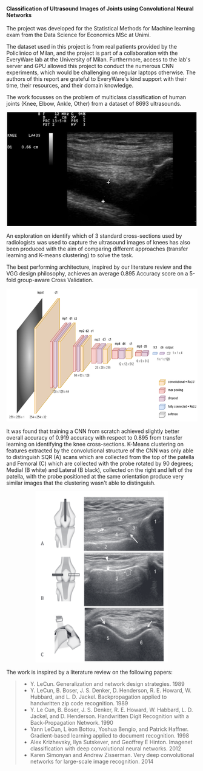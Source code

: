#### Classification of Ultrasound Images of Joints using Convolutional Neural Networks
The project was developed for the Statistical Methods for Machine learning exam from the Data Science for Economics MSc at Unimi. 

The dataset used in this project is from real patients provided by the Policlinico of Milan, and the project is part of a collaboration with the EveryWare lab at the University of Milan. 
Furthermore, access to the lab's server and GPU allowed this project to conduct the numerous CNN experiments, which would be challenging on regular laptops otherwise.
The authors of this report are grateful to EveryWare's kind support with their time, their resources, and their domain knowledge.

The work focusses on the problem of multiclass classification of human joints (Knee, Elbow, Ankle, Other) from a dataset of 8693 ultrasounds.
<p align="center">
<img src="https://github.com/czephyr/msa_CNNproject/blob/main/Knee%20Ultrasound%20demonstration.png" width="500" height="300" />
</p>
  
An exploration on identify which of 3 standard cross-sections used by radiologists was used to capture the ultrasound images of knees has also been produced with the aim of comparing different approaches (transfer learning and K-means clustering) to solve the task.

The best performing architecture, inspired by our literature review and the VGG design philosophy, achieves an average 0.895 Accuracy score on a 5-fold group-aware Cross Validation. 

<p align="center">
<img src="https://github.com/czephyr/msa_CNNproject/blob/main/msaarch.drawio.png" width="650" height="350" />
</p>

It was found that training a CNN from scratch achieved slightly better overall accuracy of 0.919 accuracy with respect to 0.895 from transfer learning on identifying the knee cross-sections. K-Means clustering on features extracted by the convolutional structure of the CNN was only able to distinguish SQR (A) scans which are collected from the top of the patella and Femoral (C) which are collected with the probe rotated by 90 degrees; Medial (B white) and Lateral (B black), collected on the right and left of the patella, with the probe positioned at the same orientation produce very similar images that the clustering wasn't able to distinguish. 

<p align="center">
<img src="https://github.com/czephyr/msa_CNNproject/blob/main/kneeSides.png" width="350" height="450" />
</p>

The work is inspired by a literature review on the following papers:

>- Y. LeCun. Generalization and network design strategies. 1989
> - Y. LeCun, B. Boser, J. S. Denker, D. Henderson, R. E. Howard, W. Hubbard, and L. D. Jackel. Backpropagation applied to handwritten zip code recognition. 1989
> - Y. Le Cun, B. Boser, J. S. Denker, R. E. Howard, W. Habbard, L. D. Jackel, and D. Henderson. Handwritten Digit Recognition with a Back-Propagation Network. 1990
> - Yann LeCun, L ́eon Bottou, Yoshua Bengio, and Patrick Haffner. Gradient-based learning applied to document recognition. 1998
> - Alex Krizhevsky, Ilya Sutskever, and Geoffrey E Hinton. Imagenet classification with deep convolutional neural networks. 2012
> - Karen Simonyan and Andrew Zisserman. Very deep convolutional networks for large-scale image recognition. 2014
